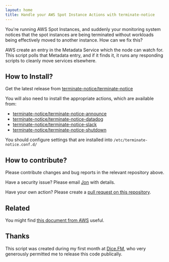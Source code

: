 ```yaml
---
layout: home
title: Handle your AWS Spot Instance Actions with terminate-notice
---
```

You're running AWS Spot Instances, and suddenly your monitoring system notices
that the spot instances are being terminated without workloads being
effectively moved to another instance. How can we fix this?

AWS create an entry in the Metadata Service which the node can watch for. This
script polls that Metadata entry, and if it finds it, it runs any responding
scripts to cleanly move services elsewhere.

## How to Install?

Get the latest release from [terminate-notice/terminate-notice](
https://github.com/terminate-notice/terminate-notice/releases/latest)

You will also need to install the appropriate actions, which are available from:

* [terminate-notice/terminate-notice-announce](
https://github.com/terminate-notice/terminate-notice-announce/releases/latest)
* [terminate-notice/terminate-notice-datadog](
https://github.com/terminate-notice/terminate-notice-datadog/releases/latest)
* [terminate-notice/terminate-notice-slack](
https://github.com/terminate-notice/terminate-notice-slack/releases/latest)
* [terminate-notice/terminate-notice-shutdown](
https://github.com/terminate-notice/terminate-notice-shutdown/releases/latest)

You should configure settings that are installed into `/etc/terminate-notice.conf.d/`

## How to contribute?

Please contribute changes and bug reports in the relevant repository above.

Have a security issue? Please email [Jon](mailto:jon@sprig.gs) with details.

Have your own action? Please create a 
[pull request on this repository](https://github.com/terminate-notice/terminate-notice.github.io/pulls).

## Related

You might find [this document from AWS](https://docs.aws.amazon.com/AWSEC2/latest/UserGuide/spot-instance-termination-notices.html) useful.

## Thanks

This script was created during my first month at [Dice.FM](https://dice.fm),
who very generously permitted me to release this code publically.